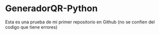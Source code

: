 # GeneradorQR-Python
Esta es una prueba de mi primer repositorio en Github (no se confien del codigo que tiene errores)

